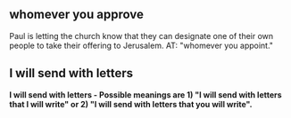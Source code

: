 ## whomever you approve ##

Paul is letting the church know that they can designate one of their own people to take their offering to Jerusalem. AT: "whomever you appoint."

## I will send with letters  ##

<b>I will send with letters <b>- Possible meanings are 1) "I will send with letters that I will write" or 2) "I will send with letters that you will write".